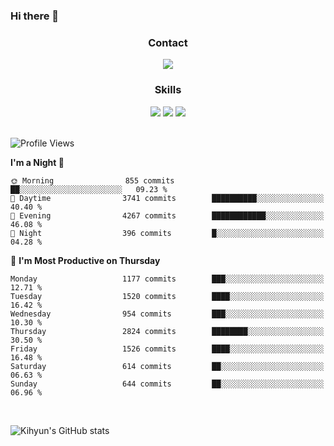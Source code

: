 ### Hi there 👋

<!--
**Key5771/Key5771** is a ✨ _special_ ✨ repository because its `README.md` (this file) appears on your GitHub profile.

Here are some ideas to get you started:

- 🔭 I’m currently working on ...
- 🌱 I’m currently learning ...
- 👯 I’m looking to collaborate on ...
- 🤔 I’m looking for help with ...
- 💬 Ask me about ...
- 📫 How to reach me: ...
- 😄 Pronouns: ...
- ⚡ Fun fact: ...
-->

<h3 align="center">Contact</h3>
<div align="center">
  <a href="mailto:ksj57715@gmail.com"><img src="https://img.shields.io/badge/Gmail-D14836?style=for-the-badge&logo=gmail&logoColor=white"/></a>
</div>

<h3 align="center">Skills</h3>
<div align="center">
  <img src="https://img.shields.io/badge/iOS-000000?style=for-the-badge&logo=ios&logoColor=white"/>
  <img src="https://img.shields.io/badge/Swift-FA7343?style=for-the-badge&logo=swift&logoColor=white"/>
  <img src="https://img.shields.io/badge/Xcode-007ACC?style=for-the-badge&logo=Xcode&logoColor=white"/>
</div>

<br>

<!--START_SECTION:waka-->
![Profile Views](http://img.shields.io/badge/Profile%20Views-7-blue)

**I'm a Night 🦉** 

```text
🌞 Morning                855 commits         ██░░░░░░░░░░░░░░░░░░░░░░░   09.23 % 
🌆 Daytime                3741 commits        ██████████░░░░░░░░░░░░░░░   40.40 % 
🌃 Evening                4267 commits        ████████████░░░░░░░░░░░░░   46.08 % 
🌙 Night                  396 commits         █░░░░░░░░░░░░░░░░░░░░░░░░   04.28 % 
```
📅 **I'm Most Productive on Thursday** 

```text
Monday                   1177 commits        ███░░░░░░░░░░░░░░░░░░░░░░   12.71 % 
Tuesday                  1520 commits        ████░░░░░░░░░░░░░░░░░░░░░   16.42 % 
Wednesday                954 commits         ███░░░░░░░░░░░░░░░░░░░░░░   10.30 % 
Thursday                 2824 commits        ████████░░░░░░░░░░░░░░░░░   30.50 % 
Friday                   1526 commits        ████░░░░░░░░░░░░░░░░░░░░░   16.48 % 
Saturday                 614 commits         ██░░░░░░░░░░░░░░░░░░░░░░░   06.63 % 
Sunday                   644 commits         ██░░░░░░░░░░░░░░░░░░░░░░░   06.96 % 
```



<!--END_SECTION:waka-->

<br>


![Kihyun's GitHub stats](https://github-readme-stats.vercel.app/api?username=key5771&show_icons=true&theme=radical)
